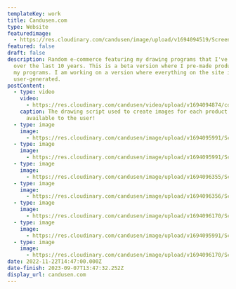 ```yaml
---
templateKey: work
title: Candusen.com
type: Website
featuredimage:
  - https://res.cloudinary.com/candusen/image/upload/v1694094519/Screenshot_2023-09-07_at_9.48.06_AM_njedwp.png
featured: false
draft: false
description: Random e-commerce featuring my drawing programs that I've developed
  over the last 10 years. This is a beta version where I pre-made products using
  my programs. I am working on a version where everything on the site is
  user-generated.
postContent:
  - type: video
    video:
      - https://res.cloudinary.com/candusen/video/upload/v1694094874/cdc_vid_j7dwac.mp4
    caption: The drawing script used to create images for each product is made
      available to the user!
  - type: image
    image:
      - https://res.cloudinary.com/candusen/image/upload/v1694095991/Screenshot_2023-09-07_at_10.10.55_AM_nmknlc.png
  - type: image
    image:
      - https://res.cloudinary.com/candusen/image/upload/v1694095991/Screenshot_2023-09-07_at_10.12.14_AM_kiy0u8.png
  - type: image
    image:
      - https://res.cloudinary.com/candusen/image/upload/v1694096355/Screenshot_2023-09-07_at_10.17.19_AM_arta2m.png
  - type: image
    image:
      - https://res.cloudinary.com/candusen/image/upload/v1694096356/Screenshot_2023-09-07_at_10.19.03_AM_zefbrw.png
  - type: image
    image:
      - https://res.cloudinary.com/candusen/image/upload/v1694096170/Screenshot_2023-09-07_at_9.52.01_AM_sos6lq.png
  - type: image
    image:
      - https://res.cloudinary.com/candusen/image/upload/v1694095991/Screenshot_2023-09-07_at_10.11.30_AM_gjjphn.png
  - type: image
    image:
      - https://res.cloudinary.com/candusen/image/upload/v1694096170/Screenshot_2023-09-07_at_9.52.47_AM_ibqh9r.png
date: 2022-11-22T14:47:00.000Z
date-finish: 2023-09-07T13:47:32.252Z
display_url: candusen.com
---
```

